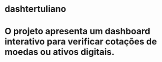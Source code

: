 ﻿# dashtertuliano
# O projeto apresenta um dashboard interativo para verificar cotações de moedas ou ativos digitais.
